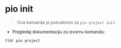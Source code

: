 # pio init

> Ova komanda je pseudonim za `pio project init`.

- Pregledaj dokumentaciju za izvornu komandu:

`tldr pio project`
